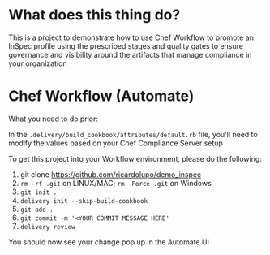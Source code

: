 # What does this thing do?

This is a project to demonstrate how to use Chef Workflow to promote an InSpec profile using the
prescribed stages and quality gates to ensure governance and visibility around the artifacts that manage compliance
in your organization

# Chef Workflow (Automate)

What you need to do prior:

In the `.delivery/build_cookbook/attributes/default.rb` file, you'll need to modify the
values based on your Chef Compliance Server setup

To get this project into your Workflow environment, please do the following:

1. git clone https://github.com/ricardolupo/demo_inspec
2. `rm -rf .git` on LINUX/MAC; `rm -Force .git` on Windows
3. `git init .`
4. `delivery init --skip-build-cookbook`
5. `git add .`
6. `git commit -m '<YOUR COMMIT MESSAGE HERE'`
7. `delivery review`

You should now see your change pop up in the Automate UI
